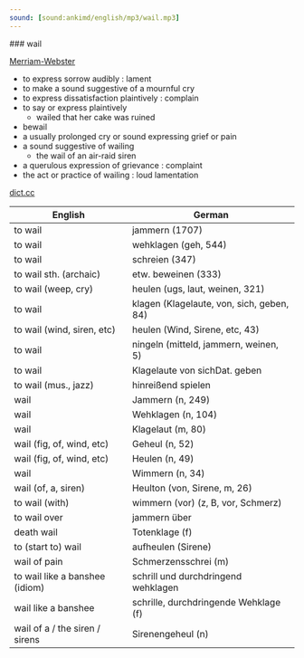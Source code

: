 ```yaml
---
sound: [sound:ankimd/english/mp3/wail.mp3]
---
```


\### wail

[Merriam-Webster](https://www.merriam-webster.com/dictionary/wail)

- to express sorrow audibly : lament
- to make a sound suggestive of a mournful cry
- to express dissatisfaction plaintively : complain
- to say or express plaintively
    - wailed that her cake was ruined
- bewail
- a usually prolonged cry or sound expressing grief or pain
- a sound suggestive of wailing
    - the wail of an air-raid siren
- a querulous expression of grievance : complaint
- the act or practice of wailing : loud lamentation

[dict.cc](https://www.dict.cc/wail)

| English        | German       |
| -------------- | ------------ |
| to wail | jammern (1707) |
| to wail | wehklagen (geh, 544) |
| to wail | schreien (347) |
| to wail sth. (archaic) | etw. beweinen (333) |
| to wail (weep, cry) | heulen (ugs, laut, weinen, 321) |
| to wail | klagen (Klagelaute, von, sich, geben, 84) |
| to wail (wind, siren, etc) | heulen (Wind, Sirene, etc, 43) |
| to wail | ningeln (mitteld, jammern, weinen, 5) |
| to wail | Klagelaute von sichDat. geben |
| to wail (mus., jazz) | hinreißend spielen |
| wail | Jammern (n, 249) |
| wail | Wehklagen (n, 104) |
| wail | Klagelaut (m, 80) |
| wail (fig, of, wind, etc) | Geheul (n, 52) |
| wail (fig, of, wind, etc) | Heulen (n, 49) |
| wail | Wimmern (n, 34) |
| wail (of, a, siren) | Heulton (von, Sirene, m, 26) |
| to wail (with) | wimmern (vor) (z, B, vor, Schmerz) |
| to wail over | jammern über |
| death wail | Totenklage (f) |
| to (start to) wail | aufheulen (Sirene) |
| wail of pain | Schmerzensschrei (m) |
| to wail like a banshee (idiom) | schrill und durchdringend wehklagen |
| wail like a banshee | schrille, durchdringende Wehklage (f) |
| wail of a / the siren / sirens | Sirenengeheul (n) |
